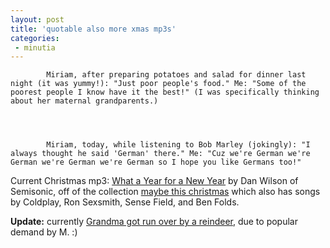 ```yaml
---
layout: post
title: 'quotable also more xmas mp3s'
categories:
 - minutia
---
```


			Miriam, after preparing potatoes and salad for dinner last night (it was yummy!): "Just poor people's food." Me: "Some of the poorest people I know have it the best!" (I was specifically thinking about her maternal grandparents.)




			Miriam, today, while listening to Bob Marley (jokingly): "I always thought he said 'German' there." Me: "Cuz we're German we're German we're German we're German so I hope you like Germans too!"



Current Christmas mp3: <a href="http://artists.mp3s.com/artist_song/2961/2961379.html">What a Year for a New Year</a> by Dan Wilson of Semisonic, off of the collection <a href="http://artists.mp3s.com/artists/503/maybe_this_christmas.html">maybe this christmas</a> which also has songs by Coldplay, Ron Sexsmith, Sense Field, and Ben Folds.



<b>Update:</b> currently <a href="http://artists.mp3s.com/artist_song/2859/2859103.html">Grandma got run over by a reindeer</a>, due to popular demand by M. :)
